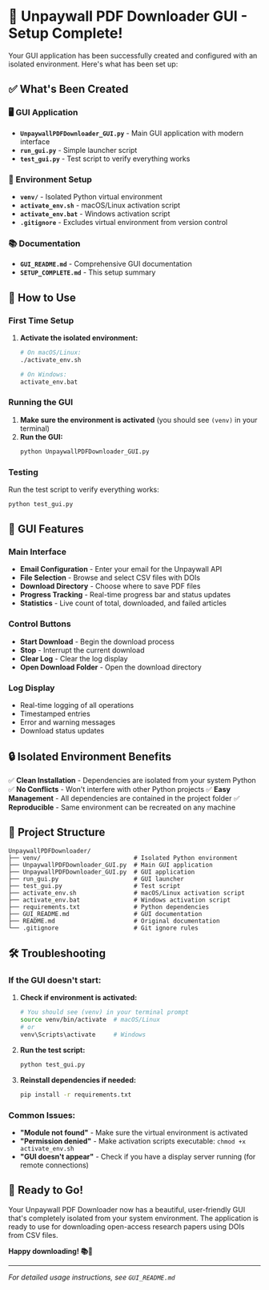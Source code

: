 # 🎉 Unpaywall PDF Downloader GUI - Setup Complete!

Your GUI application has been successfully created and configured with an isolated environment. Here's what has been set up:

## ✅ What's Been Created

### 🖥️ GUI Application

- **`UnpaywallPDFDownloader_GUI.py`** - Main GUI application with modern interface
- **`run_gui.py`** - Simple launcher script
- **`test_gui.py`** - Test script to verify everything works

### 🔧 Environment Setup

- **`venv/`** - Isolated Python virtual environment
- **`activate_env.sh`** - macOS/Linux activation script
- **`activate_env.bat`** - Windows activation script
- **`.gitignore`** - Excludes virtual environment from version control

### 📚 Documentation

- **`GUI_README.md`** - Comprehensive GUI documentation
- **`SETUP_COMPLETE.md`** - This setup summary

## 🚀 How to Use

### First Time Setup

1. **Activate the isolated environment:**

   ```bash
   # On macOS/Linux:
   ./activate_env.sh

   # On Windows:
   activate_env.bat
   ```

### Running the GUI

1. **Make sure the environment is activated** (you should see `(venv)` in your terminal)
2. **Run the GUI:**
   ```bash
   python UnpaywallPDFDownloader_GUI.py
   ```

### Testing

Run the test script to verify everything works:

```bash
python test_gui.py
```

## 🎯 GUI Features

### Main Interface

- **Email Configuration** - Enter your email for the Unpaywall API
- **File Selection** - Browse and select CSV files with DOIs
- **Download Directory** - Choose where to save PDF files
- **Progress Tracking** - Real-time progress bar and status updates
- **Statistics** - Live count of total, downloaded, and failed articles

### Control Buttons

- **Start Download** - Begin the download process
- **Stop** - Interrupt the current download
- **Clear Log** - Clear the log display
- **Open Download Folder** - Open the download directory

### Log Display

- Real-time logging of all operations
- Timestamped entries
- Error and warning messages
- Download status updates

## 🔒 Isolated Environment Benefits

✅ **Clean Installation** - Dependencies are isolated from your system Python
✅ **No Conflicts** - Won't interfere with other Python projects
✅ **Easy Management** - All dependencies are contained in the project folder
✅ **Reproducible** - Same environment can be recreated on any machine

## 📁 Project Structure

```
UnpaywallPDFDownloader/
├── venv/                          # Isolated Python environment
├── UnpaywallPDFDownloader_GUI.py  # Main GUI application
├── UnpaywallPDFDownloader_GUI.py  # GUI application
├── run_gui.py                     # GUI launcher
├── test_gui.py                    # Test script
├── activate_env.sh                # macOS/Linux activation script
├── activate_env.bat               # Windows activation script
├── requirements.txt               # Python dependencies
├── GUI_README.md                  # GUI documentation
├── README.md                      # Original documentation
└── .gitignore                     # Git ignore rules
```

## 🛠️ Troubleshooting

### If the GUI doesn't start:

1. **Check if environment is activated:**

   ```bash
   # You should see (venv) in your terminal prompt
   source venv/bin/activate  # macOS/Linux
   # or
   venv\Scripts\activate     # Windows
   ```

2. **Run the test script:**

   ```bash
   python test_gui.py
   ```

3. **Reinstall dependencies if needed:**
   ```bash
   pip install -r requirements.txt
   ```

### Common Issues:

- **"Module not found"** - Make sure the virtual environment is activated
- **"Permission denied"** - Make activation scripts executable: `chmod +x activate_env.sh`
- **"GUI doesn't appear"** - Check if you have a display server running (for remote connections)

## 🎊 Ready to Go!

Your Unpaywall PDF Downloader now has a beautiful, user-friendly GUI that's completely isolated from your system environment. The application is ready to use for downloading open-access research papers using DOIs from CSV files.

**Happy downloading! 📚📄**

---

_For detailed usage instructions, see `GUI_README.md`_
